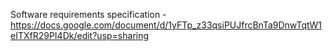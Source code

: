 Software requirements specification - https://docs.google.com/document/d/1yFTp_z33qsiPUJfrcBnTa9DnwTqtW1eITXfR29PI4Dk/edit?usp=sharing
